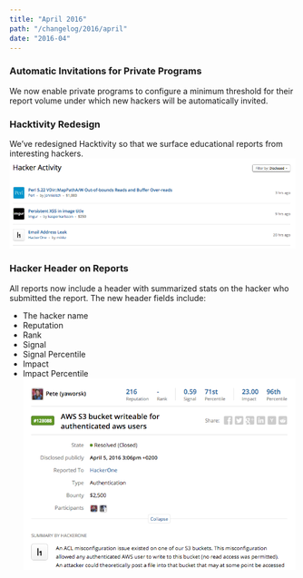 ```yaml
---
title: "April 2016"
path: "/changelog/2016/april"
date: "2016-04"
---
```


### Automatic Invitations for Private Programs
We now enable private programs to configure a minimum threshold for their report volume under which new hackers will be automatically invited.

### Hacktivity Redesign
We’ve redesigned Hacktivity so that we surface educational reports from interesting hackers.
![april_2016_hacktivity_redesign2](./images/april_2016_hacktivity_redesign2.png)

### Hacker Header on Reports
All reports now include a header with summarized stats on the hacker who submitted the report. The new header fields include:
* The hacker name
* Reputation
* Rank
* Signal
* Signal Percentile
* Impact
* Impact Percentile
![april_2016_hacker_header](./images/april_2016_hacker_header.png)
